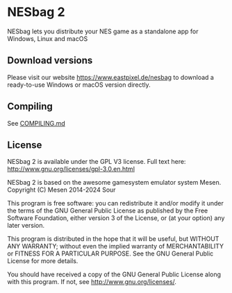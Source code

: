 # NESbag 2

NESbag lets you distribute your NES game as a standalone app for Windows, Linux and macOS

## Download versions

Please visit our website https://www.eastpixel.de/nesbag to download a ready-to-use Windows or macOS version directly.

## Compiling

See [COMPILING.md](COMPILING.md)

## License

NESbag 2 is available under the GPL V3 license.  Full text here: <http://www.gnu.org/licenses/gpl-3.0.en.html>

NESbag 2 is based on the awesome gamesystem emulator system Mesen. Copyright (C) Mesen 2014-2024 Sour

This program is free software: you can redistribute it and/or modify
it under the terms of the GNU General Public License as published by
the Free Software Foundation, either version 3 of the License, or
(at your option) any later version.

This program is distributed in the hope that it will be useful,
but WITHOUT ANY WARRANTY; without even the implied warranty of
MERCHANTABILITY or FITNESS FOR A PARTICULAR PURPOSE.  See the
GNU General Public License for more details.

You should have received a copy of the GNU General Public License
along with this program.  If not, see <http://www.gnu.org/licenses/>.
